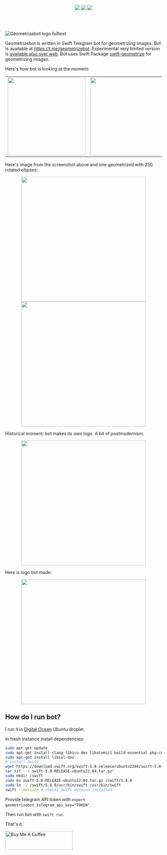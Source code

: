 <p align="center" style="padding-bottom:50px;">
<a href="https://developer.apple.com/swift"><img src="https://img.shields.io/badge/Swift-5.x-orange.svg?style=flat"/></a> 
<a href="https://github.com/apple/swift-package-manager"><img src="https://img.shields.io/badge/SPM-compatible-brightgreen.svg"/></a> 
<a href="https://github.com/valeriyvan/swift-geometrizebot"><img src="https://img.shields.io/badge/Platforms-macOS%20%7C%20Linux-lightgrey"/></a> 
</p>

![Geometrizebot logo fulltext](https://github.com/valeriyvan/geometrizebot/assets/1630974/41159708-3b2f-4d42-97bb-ca92705015d8)

Geometrizebot is written in Swift Telegram bot for geometrizing images. Bot is available at https://t.me/geometrizebot. Experimental very limited version is [available also over web](http://139.59.148.64:8080). Bot uses Swift Package [swift-geometrize](https://github.com/valeriyvan/swift-geometrize) for geometrizing images.

Here's how bot is looking at the moment:

<table align="center">
<tr>
<td align="center"><img src="https://github.com/valeriyvan/geometrizebot/assets/1630974/db02c73c-0097-459a-931f-37078782d30d" width="250"></td>
<td align="center"><img src="https://github.com/valeriyvan/geometrizebot/assets/1630974/e5d294ff-95c7-48df-b5d4-a84bc81d7334" width="250"></td>
<td align="center"><img src="https://github.com/valeriyvan/geometrizebot/assets/1630974/0a56a760-bf95-4f9d-80fa-03f752048c0d" width="250"></td>
<td align="center"><img src="https://github.com/valeriyvan/geometrizebot/assets/1630974/ea255b0a-8994-4a0f-8451-dcf7bd65c339" width="250"></td>
</tr>
</table>

Here's image from the screenshot above and one geometrized with 250 rotated ellipses:

<p align="center">
<img src="https://github.com/valeriyvan/geometrizebot/assets/1630974/9df69434-880c-4bc1-8230-323992cfa2e2" width="400"> <img src="https://github.com/valeriyvan/geometrizebot/assets/1630974/2c920fbf-78a6-4520-a28b-539eda12753c" width="400">
</p>

Historical moment: bot makes its own logo. A bit of postmodernism.
<p align="center">
<img src="https://github.com/valeriyvan/geometrizebot/assets/1630974/390433e0-af2d-48da-8cba-dae4cc65e1ee" width="400">
</p>

Here is logo bot made:
<p align="center">
<img src="https://github.com/valeriyvan/geometrizebot/assets/1630974/d4a02096-49f1-4d5a-b8b0-23aeee0c1864" width="400">
</p>

## How do I run bot? 

I run it in [Digital Ocean](https://m.do.co/c/e843d5778ae5) Ubuntu droplet.

In fresh instance install dependencies:
```bash
sudo apt-get update
sudo apt-get install clang libicu-dev libatomic1 build-essential pkg-config
sudo apt-get install libssl-dev
# install Swift
wget https://download.swift.org/swift-5.8-release/ubuntu2204/swift-5.8-RELEASE/swift-5.8-RELEASE-ubuntu22.04.tar.gz
tar xzf - < swift-5.8-RELEASE-ubuntu22.04.tar.gz*
sudo mkdir /swift
sudo mv swift-5.8-RELEASE-ubuntu22.04.tar.gz /swift/5.8.0
sudo ln -s /swift/5.8.0/usr/bin/swift /usr/bin/swift
swift --version # checks Swift version installed
```

Provide telegram API token with `export geometrizebot_telegram_api_key="TOKEN"`.

Then run bot with `swift run`.

That's it.

<a href="https://www.buymeacoffee.com/valeriyvan" target="_blank"><img src="https://cdn.buymeacoffee.com/buttons/v2/default-yellow.png" alt="Buy Me A Coffee" style="height: 60px !important;width: 217px !important;" ></a>
